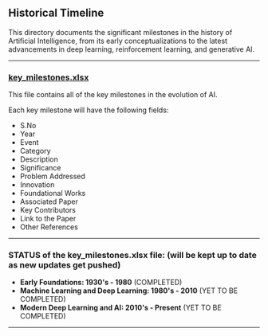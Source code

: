 ## Historical Timeline

This directory documents the significant milestones in the history of Artificial Intelligence, from its early conceptualizations to the latest advancements in deep learning, reinforcement learning, and generative AI.

---

### [key_milestones.xlsx](key_milestones.xlsx)

This file contains all of the key milestones in the evolution of AI.

Each key milestone will have the following fields:

- S.No
- Year
- Event
- Category
- Description
- Significance
- Problem Addressed
- Innovation
- Foundational Works
- Associated Paper
- Key Contributors
- Link to the Paper
- Other References

---

### STATUS of the key_milestones.xlsx file: (will be kept up to date as new updates get pushed)

- **Early Foundations: 1930's - 1980** (COMPLETED)
- **Machine Learning and Deep Learning: 1980's - 2010** (YET TO BE COMPLETED)
- **Modern Deep Learning and AI: 2010's - Present** (YET TO BE COMPLETED)

---
